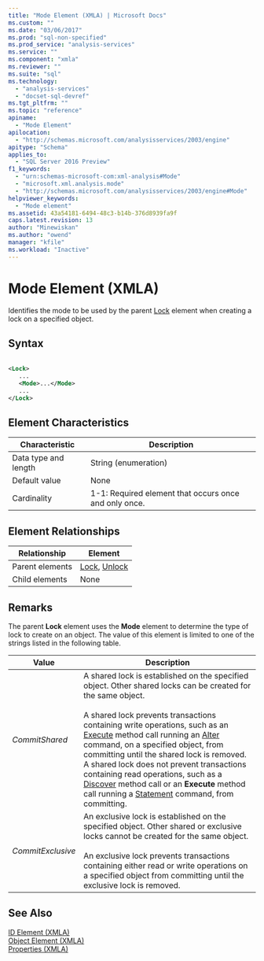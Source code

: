 ```yaml
---
title: "Mode Element (XMLA) | Microsoft Docs"
ms.custom: ""
ms.date: "03/06/2017"
ms.prod: "sql-non-specified"
ms.prod_service: "analysis-services"
ms.service: ""
ms.component: "xmla"
ms.reviewer: ""
ms.suite: "sql"
ms.technology: 
  - "analysis-services"
  - "docset-sql-devref"
ms.tgt_pltfrm: ""
ms.topic: "reference"
apiname: 
  - "Mode Element"
apilocation: 
  - "http://schemas.microsoft.com/analysisservices/2003/engine"
apitype: "Schema"
applies_to: 
  - "SQL Server 2016 Preview"
f1_keywords: 
  - "urn:schemas-microsoft-com:xml-analysis#Mode"
  - "microsoft.xml.analysis.mode"
  - "http://schemas.microsoft.com/analysisservices/2003/engine#Mode"
helpviewer_keywords: 
  - "Mode element"
ms.assetid: 43a54181-6494-48c3-b14b-376d8939fa9f
caps.latest.revision: 13
author: "Minewiskan"
ms.author: "owend"
manager: "kfile"
ms.workload: "Inactive"
---
```

# Mode Element (XMLA)
  Identifies the mode to be used by the parent [Lock](../../../analysis-services/xmla/xml-elements-commands/lock-element-xmla.md) element when creating a lock on a specified object.  
  
## Syntax  
  
```xml  
  
<Lock>  
   ...  
   <Mode>...</Mode>  
   ...  
</Lock>  
```  
  
## Element Characteristics  
  
|Characteristic|Description|  
|--------------------|-----------------|  
|Data type and length|String (enumeration)|  
|Default value|None|  
|Cardinality|1-1: Required element that occurs once and only once.|  
  
## Element Relationships  
  
|Relationship|Element|  
|------------------|-------------|  
|Parent elements|[Lock](../../../analysis-services/xmla/xml-elements-commands/lock-element-xmla.md), [Unlock](../../../analysis-services/xmla/xml-elements-commands/unlock-element-xmla.md)|  
|Child elements|None|  
  
## Remarks  
 The parent **Lock** element uses the **Mode** element to determine the type of lock to create on an object. The value of this element is limited to one of the strings listed in the following table.  
  
|Value|Description|  
|-----------|-----------------|  
|*CommitShared*|A shared lock is established on the specified object. Other shared locks can be created for the same object.<br /><br /> A shared lock prevents transactions containing write operations, such as an [Execute](../../../analysis-services/xmla/xml-elements-methods-execute.md) method call running an [Alter](../../../analysis-services/xmla/xml-elements-commands/alter-element-xmla.md) command, on a specified object, from committing until the shared lock is removed. A shared lock does not prevent transactions containing read operations, such as a [Discover](../../../analysis-services/xmla/xml-elements-methods-discover.md) method call or an **Execute** method call running a [Statement](../../../analysis-services/xmla/xml-elements-commands/statement-element-xmla.md) command, from committing.|  
|*CommitExclusive*|An exclusive lock is established on the specified object. Other shared or exclusive locks cannot be created for the same object.<br /><br /> An exclusive lock prevents transactions containing either read or write operations on a specified object from committing until the exclusive lock is removed.|  
  
## See Also  
 [ID Element &#40;XMLA&#41;](../../../analysis-services/xmla/xml-elements-properties/id-element-xmla.md)   
 [Object Element &#40;XMLA&#41;](../../../analysis-services/xmla/xml-elements-properties/object-element-xmla.md)   
 [Properties &#40;XMLA&#41;](../../../analysis-services/xmla/xml-elements-properties/xml-elements-properties.md)  
  
  

